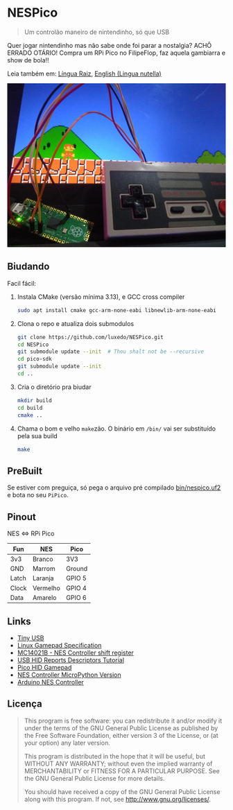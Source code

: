 # NESPico

> Um controlão maneiro de nintendinho, só que USB

Quer jogar nintendinho mas não sabe onde foi parar a nostalgia?
ACHÔ ERRADO OTÁRIO!
Compra um RPi Pico no FilipeFlop, faz aquela gambiarra e show de bola!!

Leia também em: [Língua Raiz](README-pt-BR.md), [English (Lingua nutella)](README.md)

![NESPico Gamepad](NESPico.jpg)

## Biudando

Facil fácil:

1. Instala CMake (versão mínima 3.13), e GCC cross compiler
   ```bash
   sudo apt install cmake gcc-arm-none-eabi libnewlib-arm-none-eabi
   ```
1. Clona o repo e atualiza dois submodulos
   ```bash
   git clone https://github.com/luxedo/NESPico.git
   cd NESPico
   git submodule update --init  # Thou shalt not be --recursive
   cd pico-sdk
   git submodule update --init
   cd ..
   ```
1. Cria o diretório pra biudar
   ```bash
   mkdir build
   cd build
   cmake ..
   ```
1. Chama o bom e velho `make`zão. O binário em `/bin/` vai ser
   substituído pela sua build
   ```bash
   make
   ```

## PreBuilt

Se estiver com preguiça, só pega o arquivo pré compilado
[bin/nespico.uf2](bin/nespico.uf2) e bota no seu `PiPico`.

## Pinout

NES <=> RPi Pico

| Fun   | NES      | Pico   |
| ----- | -------- | ------ |
| 3v3   | Branco   | 3V3    |
| GND   | Marrom   | Ground |
| Latch | Laranja  | GPIO 5 |
| Clock | Vermelho | GPIO 4 |
| Data  | Amarelo  | GPIO 6 |

## Links

- [Tiny USB](https://github.com/hathach/tinyusb)
- [Linux Gamepad Specification](https://www.kernel.org/doc/html/latest/input/gamepad.html?highlight=gamepad)
- [MC14021B - NES Controller shift register](https://pdf1.alldatasheet.com/datasheet-pdf/view/11945/ONSEMI/MC14021BCP/+018W7UllREMIcPhBztzvlMb+/datasheet.pdf)
- [USB HID Reports Descriptors Tutorial](https://eleccelerator.com/tutorial-about-usb-hid-report-descriptors/)
- [Pico HID Gamepad](https://github.com/Drewol/rp2040-gamecon)
- [NES Controller MicroPython Version](https://github.com/printnplay/Pico-MicroPython/blob/main/NES2USB.py)
- [Arduino NES Controller](https://github.com/Grouflon/arduino-nes-controller/blob/master/src/nes/nes.ino)

## Licença

> This program is free software: you can redistribute it and/or modify it under the terms of the GNU General Public License as published by the Free Software Foundation, either version 3 of the License, or (at your option) any later version.
>
> This program is distributed in the hope that it will be useful, but WITHOUT ANY WARRANTY; without even the implied warranty of MERCHANTABILITY or FITNESS FOR A PARTICULAR PURPOSE. See the GNU General Public License for more details.
>
> You should have received a copy of the GNU General Public License along with this program. If not, see http://www.gnu.org/licenses/.
